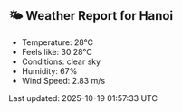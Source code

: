 <!-- WEATHER-START -->
## 🌤 Weather Report for Hanoi

- Temperature: 28°C
- Feels like: 30.28°C
- Conditions: clear sky
- Humidity: 67%
- Wind Speed: 2.83 m/s

Last updated: 2025-10-19 01:57:33 UTC
<!-- WEATHER-END -->
